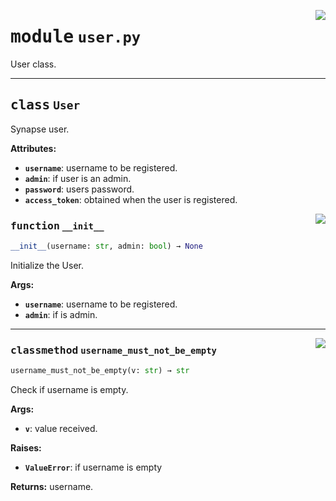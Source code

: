 <!-- markdownlint-disable -->

<a href="../src/user.py#L0"><img align="right" style="float:right;" src="https://img.shields.io/badge/-source-cccccc?style=flat-square"></a>

# <kbd>module</kbd> `user.py`
User class. 



---

## <kbd>class</kbd> `User`
Synapse user. 



**Attributes:**
 
 - <b>`username`</b>:  username to be registered. 
 - <b>`admin`</b>:  if user is an admin. 
 - <b>`password`</b>:  users password. 
 - <b>`access_token`</b>:  obtained when the user is registered. 

<a href="../src/user.py#L48"><img align="right" style="float:right;" src="https://img.shields.io/badge/-source-cccccc?style=flat-square"></a>

### <kbd>function</kbd> `__init__`

```python
__init__(username: str, admin: bool) → None
```

Initialize the User. 



**Args:**
 
 - <b>`username`</b>:  username to be registered. 
 - <b>`admin`</b>:  if is admin. 




---

<a href="../src/user.py#L59"><img align="right" style="float:right;" src="https://img.shields.io/badge/-source-cccccc?style=flat-square"></a>

### <kbd>classmethod</kbd> `username_must_not_be_empty`

```python
username_must_not_be_empty(v: str) → str
```

Check if username is empty. 



**Args:**
 
 - <b>`v`</b>:  value received. 



**Raises:**
 
 - <b>`ValueError`</b>:  if username is empty 



**Returns:**
 username. 


